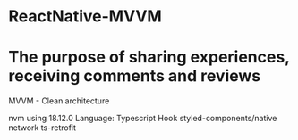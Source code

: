 # ReactNative-MVVM
# The purpose of sharing experiences, receiving comments and reviews
MVVM - Clean architecture

nvm using 18.12.0
Language: Typescript
Hook
styled-components/native
network ts-retrofit
